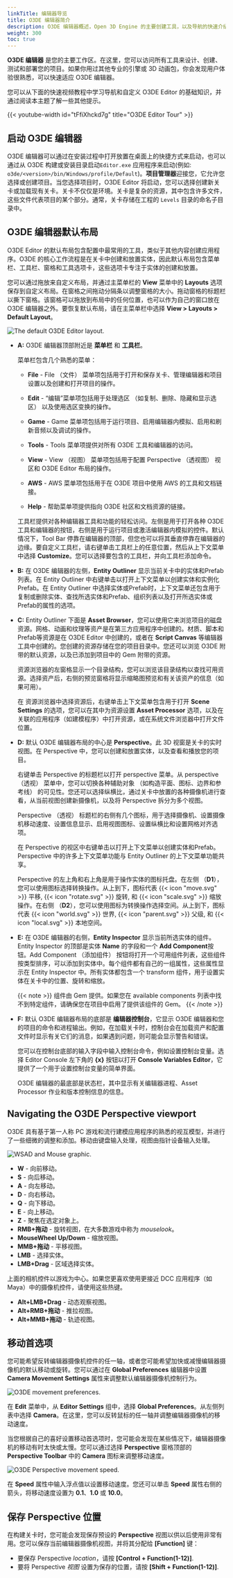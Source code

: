 ```yaml
---
linkTitle: 编辑器导览
title: O3DE 编辑器简介
description: O3DE 编辑器概述，Open 3D Engine 的主要创建工具，以及导航的快速介绍。
weight: 300
toc: true
---
```


**O3DE 编辑器** 是您的主要工作区。在这里，您可以访问所有工具来设计、创建、测试和部署您的项目。如果你用过其他专业的引擎或 3D 动画包，你会发现用户体验很熟悉，可以快速适应 O3DE 编辑器。

您可以从下面的快速视频教程中学习导航和自定义 O3DE Editor 的基础知识，并通过阅读本主题了解一些其他提示。

{{< youtube-width id="tFfiXhckd7g" title="O3DE Editor Tour" >}}

## 启动 O3DE 编辑器

O3DE 编辑器可以通过在安装过程中打开放置在桌面上的快捷方式来启动，也可以通过从 O3DE 构建或安装目录启动`Editor.exe` 应用程序来启动(例如: `o3de/<version>/bin/Windows/profile/Default`)。**项目管理器**迎接您，它允许您选择或创建项目。当您选择项目时，O3DE Editor 将启动，您可以选择创建新关卡或加载现有关卡。关卡不仅仅是环境。关卡是复杂的资源，其中包含许多文件，这些文件代表项目的某个部分。通常，关卡存储在工程的 `Levels` 目录的命名子目录中。

## O3DE 编辑器默认布局

O3DE Editor 的默认布局包含配置中最常用的工具，类似于其他内容创建应用程序。O3DE 的核心工作流程是在关卡中创建和放置实体，因此默认布局包含菜单栏、工具栏、窗格和工具选项卡，这些选项卡专注于实体的创建和放置。

您可以通过拖放来自定义布局，并通过主菜单栏的 **View** 菜单中的 **Layouts** 选项保存到自定义布局。在窗格之间拖动分隔条以调整窗格的大小。拖动窗格的标题栏以撕下窗格。该窗格可以拖放到布局中的任何位置，也可以作为自己的窗口放在 O3DE 编辑器之外。要恢复默认布局，请在主菜单栏中选择 **View > Layouts > Default Layout**。

![The default O3DE Editor layout.](/images/welcome-guide/ui-editor-labeled.png)

* **A:** O3DE 编辑器顶部附近是 **菜单栏** 和 **工具栏**。

   菜单栏包含几个熟悉的菜单：

   * **File** - File （文件） 菜单项包括用于打开和保存关卡、管理编辑器和项目设置以及创建和打开项目的操作。

   * **Edit** - “编辑”菜单项包括用于处理选区 （如复制、删除、隐藏和显示选区） 以及使用选区变换的操作。

   * **Game** - Game 菜单项包括用于运行项目、启用编辑器内模拟、启用和刷新音频以及调试的操作。

   * **Tools** - Tools 菜单项提供对所有 O3DE 工具和编辑器的访问。

   * **View** - View （视图） 菜单项包括用于配置 Perspective （透视图） 视区和 O3DE Editor 布局的操作。

   * **AWS** - AWS 菜单项包括用于在 O3DE 项目中使用 AWS 的工具和文档链接。

   * **Help** - 帮助菜单项提供指向 O3DE 社区和文档资源的链接。

   工具栏提供对各种编辑器工具和功能的轻松访问。左侧是用于打开各种 O3DE 工具和编辑器的按钮，右侧是用于运行项目或激活编辑器内模拟的控件。默认情况下，Tool Bar 停靠在编辑器的顶部，但您也可以将其垂直停靠在编辑器的边缘。要自定义工具栏，请右键单击工具栏上的任意位置，然后从上下文菜单中选择 **Customize**。您可以选择要包含的工具栏，并向工具栏添加命令。

* **B:** 在 O3DE 编辑器的左侧，**Entity Outliner** 显示当前关卡中的实体和Prefab列表。在 Entity Outliner 中右键单击以打开上下文菜单以创建实体和实例化Prefab。在 Entity Outliner 中选择实体或Prefab时，上下文菜单还包含用于复制或删除实体、查找所选实体和Prefab、组织列表以及打开所选实体或Prefab的属性的选项。

* **C:** Entity Outliner 下面是 **Asset Browser**，您可以使用它来浏览项目的磁盘资源。网格、动画和纹理等资产是在第三方应用程序中创建的。材质、脚本和Prefab等资源是在 O3DE Editor 中创建的，或者在 **Script Canvas** 等编辑器工具中创建的。您创建的资源存储在您的项目目录中。您还可以浏览 O3DE 附带的默认资源，以及已添加到项目中的 Gem 附带的资源。

   资源浏览器的左窗格显示一个目录结构，您可以浏览该目录结构以查找可用资源。选择资产后，右侧的预览窗格将显示缩略图预览和有关该资产的信息（如果可用）。

   在 资源浏览器中选择资源后，右键单击上下文菜单包含用于打开 **Scene Settings** 的选项，您可以在其中为资源设置 **Asset Processor** 选项，以及在关联的应用程序（如建模程序）中打开资源，或在系统文件浏览器中打开文件位置。

* **D:** 默认 O3DE 编辑器布局的中心是 **Perspective**。此 3D 视窗是关卡的实时视图。在 Perspective 中，您可以创建和放置实体，以及查看和播放您的项目。

   右键单击 Perspective 的标题栏以打开 perspective 菜单。从 perspective （透视） 菜单中，您可以切换各种辅助对象 （如构造平面、图标、边界和参考线） 的可见性。您还可以选择纵横比，通过关卡中放置的各种摄像机进行查看，从当前视图创建新摄像机，以及将 Perspective 拆分为多个视图。

   Perspective （透视） 标题栏的右侧有几个图标，用于选择摄像机、设置摄像机移动速度、设置信息显示、启用视图图标、设置纵横比和设置网格对齐选项。

   在 Perspective 的视区中右键单击以打开上下文菜单以创建实体和Prefab。Perspective 中的许多上下文菜单功能与 Entity Outliner 的上下文菜单功能共享。

   Perspective 的左上角和右上角是用于操作实体的图标托盘。在左侧 （**D1**），您可以使用图标选择转换操作。从上到下，图标代表 {{< icon "move.svg" >}} 平移, {{< icon "rotate.svg" >}} 旋转, 和 {{< icon "scale.svg" >}} 缩放操作。在右侧 （**D2**），您可以使用图标为转换操作选择空间。从上到下，图标代表 {{< icon "world.svg" >}} 世界, {{< icon "parent.svg" >}} 父级, 和 {{< icon "local.svg" >}} 本地空间。

* **E:**  在 O3DE 编辑器的右侧，**Entity Inspector** 显示当前所选实体的组件。Entity Inspector 的顶部是实体 **Name** 的字段和一个 **Add Component**按钮。Add Component （添加组件） 按钮将打开一个可用组件列表，这些组件按类型排序，可以添加到实体中。每个组件都有自己的一组属性，这些属性显示在 Entity Inspector 中。所有实体都包含一个 transform 组件，用于设置实体在关卡中的位置、旋转和缩放。

   {{< note >}}
   组件由 Gem 提供。如果您在 available components 列表中找不到特定组件，请确保您在项目中启用了提供该组件的 Gem。
   {{< /note >}}

* **F:**  默认 O3DE 编辑器布局的底部是 **编辑器控制台**，它显示 O3DE 编辑器和您的项目的命令和进程输出。例如，在加载关卡时，控制台会在加载资产和配置文件时显示有关它们的消息，如果遇到问题，则可能会显示警告和错误。

   您可以在控制台底部的输入字段中输入控制台命令，例如设置控制台变量。选择 Editor Console 左下角的 **{x}** 按钮以打开 **Console Variables Editor**，它提供了一个用于设置控制台变量的简单界面。

   O3DE 编辑器的最底部是状态栏，其中显示有关编辑器进程、Asset Processor 作业和版本控制信息的信息。

## Navigating the O3DE Perspective viewport

O3DE 具有基于第一人称 PC 游戏和流行建模应用程序的熟悉的视互模型，并进行了一些细微的调整和添加。移动由键盘输入处理，视图由指针设备输入处理。

![WSAD and Mouse graphic.](/images/welcome-guide/wg-WASD.png)

* **W** - 向前移动。
* **S** - 向后移动。
* **A** - 向左移动。
* **D** - 向右移动。
* **Q** - 向下移动。
* **E** - 向上移动。
* **Z** - 聚焦在选定对象上。
* **RMB+拖动** - 旋转视图，在大多数游戏中称为 *mouselook*。
* **MouseWheel Up/Down** - 缩放视图。
* **MMB+拖动** - 平移视图。
* **LMB** - 选择实体。
* **LMB+Drag** - 区域选择实体。

上面的相机控件以游戏为中心。如果您更喜欢使用更接近 DCC 应用程序（如 Maya）中的摄像机控件，请使用这些热键。

* **Alt+LMB+Drag** - 动态观察视图。
* **Alt+RMB+拖动** - 推拉视图。
* **Alt+MMB+拖动** - 轨迹视图。


## 移动首选项

您可能希望反转编辑器摄像机控件的任一轴，或者您可能希望加快或减慢编辑器摄像机的默认移动或旋转。您可以通过在 **Global Preferences** 编辑器中设置 **Camera Movement Settings** 属性来调整默认编辑器摄像机控制行为。

![O3DE movement preferences.](/images/welcome-guide/ui-preferences-movement.png)

在 **Edit** 菜单中，从 **Editor Settings** 组中，选择 **Global Preferences**。从左侧列表中选择 **Camera**。在这里，您可以反转鼠标的任一轴并调整编辑器摄像机的移动速度。

当您根据自己的喜好设置移动首选项时，您可能会发现在某些情况下，编辑器摄像机的移动有时太快或太慢。您可以通过选择 **Perspective** 窗格顶部的 **Perspective Toolbar** 中的 **Camera** 图标来调整移动速度。

![O3DE Perspective movement speed.](/images/welcome-guide/ui-camera-speed.png)

在 **Speed** 属性中输入浮点值以设置移动速度。您还可以单击 **Speed** 属性右侧的箭头，将移动速度设置为 **0.1**、**1.0** 或 **10.0**。

## 保存 Perspective 位置<a name="save-perspective-locations"></a>

在构建关卡时，您可能会发现保存预设的 **Perspective** 视图以供以后使用非常有用。您可以保存当前编辑器摄像机视图，并将其分配给 **[Function]** 键：

* 要保存 Perspective *location*，请按 **[Control + Function(1-12)]**.
* 要将 Perspective *视图* 设置为保存的位置，请按 **[Shift + Function(1-12)]**.
